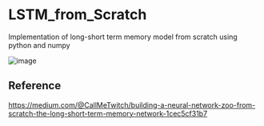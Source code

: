 # LSTM_from_Scratch
Implementation of long-short term memory model from scratch using python and numpy 


![image](https://github.com/user-attachments/assets/8a704730-8bc6-4eb1-9b57-cedb49f3573a)

## Reference 
https://medium.com/@CallMeTwitch/building-a-neural-network-zoo-from-scratch-the-long-short-term-memory-network-1cec5cf31b7
